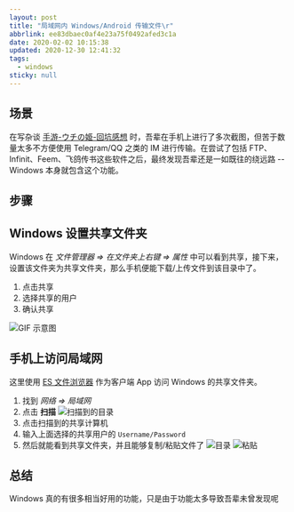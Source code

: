 ```yaml
---
layout: post
title: "局域网内 Windows/Android 传输文件\r"
abbrlink: ee83dbaec0af4e23a75f0492afed3c1a
date: 2020-02-02 10:15:38
updated: 2020-12-30 12:41:32
tags:
  - windows
sticky: null
---
```


## 场景

在写杂谈 [手游-ウチの姫-回坑感想](/p/8b7f3ef2ce914f75ae4a767c53c790ea) 时，吾辈在手机上进行了多次截图，但苦于数量太多不方便使用 Telegram/QQ 之类的 IM 进行传输。在尝试了包括 FTP、Infinit、Feem、飞鸽传书这些软件之后，最终发现吾辈还是一如既往的绕远路 -- Windows 本身就包含这个功能。

## 步骤

## Windows 设置共享文件夹

Windows 在 _文件管理器 => 在文件夹上右键 => 属性_ 中可以看到共享，接下来，设置该文件夹为共享文件夹，那么手机便能下载/上传文件到该目录中了。

1.  点击共享
1.  选择共享的用户
1.  确认共享

![GIF 示意图](https://cdn.jsdelivr.net/gh/rxliuli/img-bed/20191229233129.gif)

## 手机上访问局域网

这里使用 [ES 文件浏览器](https://www.coolapk.com/apk/com.estrongs.android.pop) 作为客户端 App 访问 Windows 的共享文件夹。

1.  找到 _网络 => 局域网_
1.  点击 **扫描**
    ![扫描到的目录](https://cdn.jsdelivr.net/gh/rxliuli/img-bed/20191229232158.png)
1.  点击扫描到的共享计算机
1.  输入上面选择的共享用户的 `Username/Password`
1.  然后就能看到共享文件夹，并且能够复制/粘贴文件了
    ![目录](https://cdn.jsdelivr.net/gh/rxliuli/img-bed/20191229232200.png)
    ![粘贴](https://cdn.jsdelivr.net/gh/rxliuli/img-bed/20191229232159.png)

## 总结

Windows 真的有很多相当好用的功能，只是由于功能太多导致吾辈未曾发现呢
